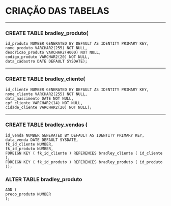 # CRIAÇÃO DAS TABELAS
--- 
### CREATE TABLE bradley_produto(
    id_produto NUMBER GENERATED BY DEFAULT AS IDENTITY PRIMARY KEY,
    nome_produto VARCHAR2(255) NOT NULL,
    descricao_produto VARCHAR2(4000) NOT NULL,
    codigo_produto VARCHAR2(20) NOT NULL,
    data_cadastro DATE DEFAULT SYSDATE);
---
### CREATE TABLE bradley_cliente(
    id_cliente NUMBER GENERATED BY DEFAULT AS IDENTITY PRIMARY KEY,
    nome_cliente VARCHAR2(255) NOT NULL,
    data_nascimento DATE NOT NULL,
    cpf_cliente VARCHAR2(14) NOT NULL,
    cidade_cliente VARCHAR2(20) NOT NULL);
---
### CREATE TABLE bradley_vendas (
    id_venda NUMBER GENERATED BY DEFAULT AS IDENTITY PRIMARY KEY,
    data_venda DATE DEFAULT SYSDATE,
    fk_id_cliente NUMBER,
    fk_id_produto NUMBER,
    FOREIGN KEY ( fk_id_cliente ) REFERENCES bradley_cliente ( id_cliente ),
    FOREIGN KEY ( fk_id_produto ) REFERENCES bradley_produto ( id_produto ));

### ALTER TABLE bradley_produto
    ADD (
    preco_produto NUMBER
    );